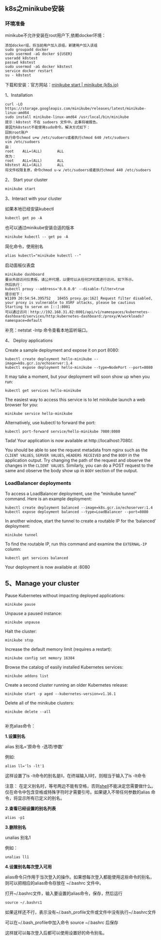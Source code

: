 ## k8s之minikube安装

### 环境准备

minikube不允许安装在root用户下,依赖docker环境：

```
添加docker组，将当前用户加入该组，新建用户加入该组
sudo groupadd docker
sudo usermod -aG docker ${USER}
useradd k8stest
passwd k8stest
sudo usermod -aG docker k8stest
service docker restart
su - k8stest
```

下载和安装：官方网站：[minikube start | minikube (k8s.io)](https://minikube.sigs.k8s.io/docs/start/)

1、Installation

```shell
curl -LO https://storage.googleapis.com/minikube/releases/latest/minikube-linux-amd64
sudo install minikube-linux-amd64 /usr/local/bin/minikube
提示：k8stest 不在 sudoers 文件中。此事将被报告。
是因为k8stest不能使用sudo命令。解决方式如下：
回到root账户
执行命令chmod u+w /etc/sudoers或者执行chmod 640 /etc/sudoers
vim /etc/sudoers
由：
root    ALL=(ALL)       ALL
改为：
root    ALL=(ALL)       ALL
k8stest ALL=(ALL)       ALL
将文件权限复原，命令chmod u-w /etc/sudoers或者执行chmod 440 /etc/sudoers
```

2、 Start your cluster

```shell
minikube start
```

3、Interact with your cluster

如果本地已经安装kubectl 

```
kubectl get po -A
```

也可以通过minikube安装合适的版本

```
minikube kubectl -- get po -A
```

简化命令，使用别名

```
alias kubectl="minikube kubectl --"
```

启动面板仪表盘

```
minikube dashboard
要从外部访问仪表板，请公开代理，以便可以从任何IP对其进行访问，如下所示。
然后执行：
kubectl proxy --address='0.0.0.0' --disable-filter=true
提示如下：
W1109 20:54:54.395752   10455 proxy.go:162] Request filter disabled, your proxy is vulnerable to XSRF attacks, please be cautious
Starting to serve on [::]:8001
可以通过访问：http://192.168.31.82:8001/api/v1/namespaces/kubernetes-dashboard/services/http:kubernetes-dashboard:/proxy/#/workloads?namespace=default

```

补充：netstat -lntp  命令查看本地监听端口。

4、 Deploy applications

Create a sample deployment and expose it on port 8080:

```shell
kubectl create deployment hello-minikube --image=k8s.gcr.io/echoserver:1.4
kubectl expose deployment hello-minikube --type=NodePort --port=8080
```

It may take a moment, but your deployment will soon show up when you run:

```shell
kubectl get services hello-minikube
```

The easiest way to access this service is to let minikube launch a web browser for you:

```shell
minikube service hello-minikube
```

Alternatively, use kubectl to forward the port:

```shell
kubectl port-forward service/hello-minikube 7080:8080
```

Tada! Your application is now available at http://localhost:7080/.

You should be able to see the request metadata from nginx such as the `CLIENT VALUES`, `SERVER VALUES`, `HEADERS RECEIVED` and the `BODY` in the application output. Try changing the path of the request and observe the changes in the `CLIENT VALUES`. Similarly, you can do a POST request to the same and observe the body show up in `BODY` section of the output.

### LoadBalancer deployments

To access a LoadBalancer deployment, use the “minikube tunnel” command. Here is an example deployment:

```shell
kubectl create deployment balanced --image=k8s.gcr.io/echoserver:1.4  
kubectl expose deployment balanced --type=LoadBalancer --port=8080
```

In another window, start the tunnel to create a routable IP for the ‘balanced’ deployment:

```shell
minikube tunnel
```

To find the routable IP, run this command and examine the `EXTERNAL-IP` column:

```shell
kubectl get services balanced
```

Your deployment is now available at <EXTERNAL-IP>:8080

## **5**、Manage your cluster

Pause Kubernetes without impacting deployed applications:

```shell
minikube pause
```

Unpause a paused instance:

```shell
minikube unpause
```

Halt the cluster:

```shell
minikube stop
```

Increase the default memory limit (requires a restart):

```shell
minikube config set memory 16384
```

Browse the catalog of easily installed Kubernetes services:

```shell
minikube addons list
```

Create a second cluster running an older Kubernetes release:

```shell
minikube start -p aged --kubernetes-version=v1.16.1
```

Delete all of the minikube clusters:

```shell
minikube delete --all
```

##  





补充alias命令：

**1.设置别名**

alias 别名=’原命令 -选项/参数’

例如:

```
alias ll='ls -lt'1
```

这样设置了ls -lt命令的别名是ll，在终端输入ll时，则相当于输入了ls -lt命令

注意： 在定义别名时，等号两边不能有空格，否则[shell](https://www.linuxcool.com/)不能决定您需要做什么。仅在命令中包含空格或特殊字符时才需要引号。如果键入不带任何参数的alias 命令，将显示所有已定义的别名。

**2.查看已经设置的别名列表**

```
alias -p1
```

**3.删除别名**

unalias 别名1

例如：

```
unalias ll1
```

**4.设置别名每次登入可用**

alias命令只作用于当次登入的操作。如果想每次登入都能使用这些命令的别名，则可以把相应的alias命令存放在 ~/.bashrc 文件中。

打开~/.bashrc文件，输入要设置的alias命令，保存，然后运行

```
source ~/.bashrc1
```

如果这样还不行，表示没有~/.bash_profile文件或文件中没有执行~/.bashrc文件

可以在~/.bash_profile中加入命令 source ~/.bashrc 后保存

这样就可以每次登入后都可以使用设置好的命令别名。